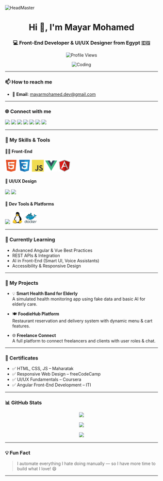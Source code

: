 <img align="center" alt="HeadMaster" width="100%" height="400px" src="https://user-images.githubusercontent.com/74038190/212749447-bfb7e725-6987-49d9-ae85-2015e3e7cc41.gif">

<h1 align="center">Hi 👋, I'm Mayar Mohamed</h1>
<h3 align="center">💻 Front-End Developer & UI/UX Designer from Egypt 🇪🇬</h3>

<p align="center">
  <img src="https://komarev.com/ghpvc/?username=mayarmohamed&label=Profile%20views&color=0e75b6&style=flat" alt="Profile Views" />
</p>

<p align="center">
  <img src="https://cdn-icons-png.flaticon.com/128/2082/2082875.png" width="200" alt="Coding" />
</p>

---

### 📫 How to reach me
- 📧 **Email**: mayarmohamed.dev@gmail.com

---

### 🌐 Connect with me

<p align="left">
  <a href="https://twitter.com/mayar_m_dev" target="_blank"><img src="https://raw.githubusercontent.com/rahuldkjain/github-profile-readme-generator/master/src/images/icons/Social/twitter.svg" width="30" /></a>
  <a href="https://linkedin.com/in/mayarmohamed97" target="_blank"><img src="https://raw.githubusercontent.com/rahuldkjain/github-profile-readme-generator/master/src/images/icons/Social/linked-in-alt.svg" width="30" /></a>
  <a href="https://stackoverflow.com/users/12345678" target="_blank"><img src="https://raw.githubusercontent.com/rahuldkjain/github-profile-readme-generator/master/src/images/icons/Social/stack-overflow.svg" width="30" /></a>
  <a href="https://fb.com/mayar.dev" target="_blank"><img src="https://raw.githubusercontent.com/rahuldkjain/github-profile-readme-generator/master/src/images/icons/Social/facebook.svg" width="30" /></a>
  <a href="https://instagram.com/mayar.codes" target="_blank"><img src="https://raw.githubusercontent.com/rahuldkjain/github-profile-readme-generator/master/src/images/icons/Social/instagram.svg" width="30" /></a>
  <a href="https://codeforces.com/profile/mayar_mohamed" target="_blank"><img src="https://raw.githubusercontent.com/rahuldkjain/github-profile-readme-generator/master/src/images/icons/Social/codeforces.svg" width="30" /></a>
  <a href="https://leetcode.com/mayar_mohamed" target="_blank"><img src="https://raw.githubusercontent.com/rahuldkjain/github-profile-readme-generator/master/src/images/icons/Social/leet-code.svg" width="30" /></a>
</p>

---

### 💼 My Skills & Tools

#### 👩‍💻 Front-End
<p>
  <img src="https://raw.githubusercontent.com/devicons/devicon/master/icons/html5/html5-original.svg" width="40" />
  <img src="https://raw.githubusercontent.com/devicons/devicon/master/icons/css3/css3-original.svg" width="40" />
  <img src="https://raw.githubusercontent.com/devicons/devicon/master/icons/javascript/javascript-original.svg" width="40" />
  <img src="https://raw.githubusercontent.com/devicons/devicon/master/icons/vuejs/vuejs-original.svg" width="40" />
  <img src="https://raw.githubusercontent.com/devicons/devicon/master/icons/angularjs/angularjs-original.svg" width="40" />
</p>

#### 🎨 UI/UX Design
<p>
  <img src="https://www.vectorlogo.zone/logos/figma/figma-icon.svg" width="40" />
  <img src="https://www.vectorlogo.zone/logos/adobe_xd/adobe_xd-icon.svg" width="40" />
</p>

#### 🧰 Dev Tools & Platforms
<p>
  <img src="https://www.vectorlogo.zone/logos/git-scm/git-scm-icon.svg" width="40" />
  <img src="https://raw.githubusercontent.com/devicons/devicon/master/icons/linux/linux-original.svg" width="40" />
  <img src="https://raw.githubusercontent.com/devicons/devicon/master/icons/docker/docker-original-wordmark.svg" width="40" />
</p>

---

### 🧠 Currently Learning
- Advanced Angular & Vue Best Practices
- REST APIs & Integration
- AI in Front-End (Smart UI, Voice Assistants)
- Accessibility & Responsive Design

---

### 🚀 My Projects

- 💡 **Smart Health Band for Elderly**  
  A simulated health monitoring app using fake data and basic AI for elderly care.

- 🍽️ **FoodieHub Platform**  
  Restaurant reservation and delivery system with dynamic menu & cart features.

- 🌐 **Freelance Connect**  
  A full platform to connect freelancers and clients with user roles & chat.

---

### 📜 Certificates
- ✅ HTML, CSS, JS – Maharatak
- ✅ Responsive Web Design – freeCodeCamp
- ✅ UI/UX Fundamentals – Coursera
- ✅ Angular Front-End Development – ITI

---

### 📊 GitHub Stats

<p align="center">
  <img src="https://github-readme-stats.vercel.app/api?username=mayarmohamed&show_icons=true&theme=radical" />
</p>

<p align="center">
  <img src="https://github-readme-streak-stats.herokuapp.com/?user=mayarmohamed&theme=radical" />
</p>

<p align="center">
  <img src="https://github-readme-stats.vercel.app/api/top-langs/?username=mayarmohamed&layout=compact&theme=radical" />
</p>

---

### 💡 Fun Fact

> I automate everything I hate doing manually — so I have more time to build what I love! 😄

---

